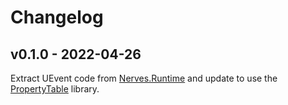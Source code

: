 # Changelog

## v0.1.0 - 2022-04-26

Extract UEvent code from
[Nerves.Runtime](https://hex.pm/packages/nerves_runtime) and update to use the
[PropertyTable](https://hex.pm/packages/property_table) library.

